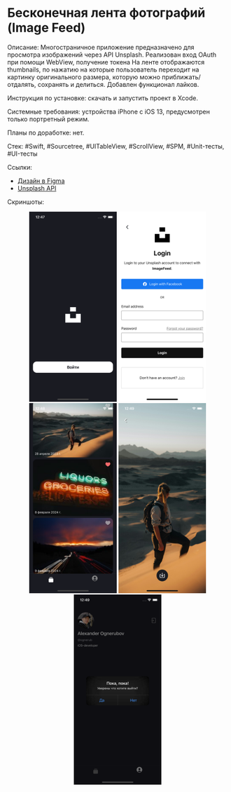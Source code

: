 # Бесконечная лента фотографий (Image Feed)

Описание: Многостраничное приложение предназначено для просмотра изображений через API Unsplash. Реализован вход OAuth при помощи WebView, получение токена На ленте отображаются thumbnails, по нажатию на которые пользователь переходит на картинку оригинального размера, которую можно приближать/отдалять, сохранять и делиться. Добавлен функционал лайков.

Инструкция по установке: скачать и запустить проект в Xcode.

Системные требования: устройства iPhone с iOS 13, предусмотрен только портретный режим.

Планы по доработке: нет.

Стек: #Swift, #Sourcetree, #UITableView, #ScrollView, #SPM, #Unit-тесты, #UI-тесты

Ссылки:

- [Дизайн в Figma](https://tinyurl.com/image-feed-figma)
- [Unsplash API](https://unsplash.com/documentation)

Скриншоты:

<div align="center">
    <img src="/Screenshots/01.png?raw=true" width="200px"</img>
    <img src="/Screenshots/02.png?raw=true" width="200px"</img>
    <img src="/Screenshots/03.png?raw=true" width="200px"</img>
    <img src="/Screenshots/04.png?raw=true" width="200px"</img>
    <img src="/Screenshots/05.png?raw=true" width="200px"</img>
</div>
